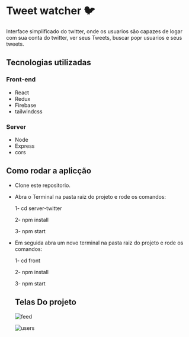 # Tweet watcher 🐦

Interface simplificado do twitter, onde os usuarios são capazes de logar com sua conta do twitter, ver seus Tweets, buscar popr usuarios e seus tweets.

## Tecnologias utilizadas 

 ### Front-end
- React
- Redux
- Firebase
- tailwindcss

### Server

- Node
- Express
- cors

## Como rodar a aplicção 

- Clone este repositorio.
- Abra o Terminal na pasta raiz do projeto e rode os comandos:

  1- cd server-twitter
  
  2- npm install
  
  3- npm start
- Em seguida abra um novo terminal na pasta raiz do projeto e rode os comandos:

  1- cd front
  
  2- npm install
  
  3- npm start
  
  ## Telas Do projeto
  ![feed](https://user-images.githubusercontent.com/95758505/187443441-ac8af37a-17aa-45b8-9c6b-28d61480afbd.png)

  ![users](https://user-images.githubusercontent.com/95758505/187443612-e8ed3022-cb5e-46f2-a6f4-e22422f43194.png)
